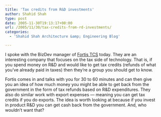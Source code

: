 ```yaml
---
title: 'Tax credits from R&D investments'
author: Shahid Shah
type: post
date: 2005-11-30T19:13:17+00:00
url: /2005/11/30/tax-credits-from-rd-investments/
categories:
  - 'Shahid Shah Architecture &amp; Engineering Blog'

---
```

I spoke with the BizDev manager of [Fortis TCS][1] today. They are an interesting company that focuses on the tax side of technology. That is, if you spend money on R&D and would like to get tax credits (refunds of what you&#8217;ve already paid in taxes) then they&#8217;re a group you should get to know. 

Fortis comes in and talks with you for 30 to 60 minutes and can then give you an idea of how much money you might be able to get back from the government in the form of tax refunds based on R&D expenditures. They also do similar work with export expenses &#8212; meaning you can get tax credits if you do exports. The idea is worth looking at because if you invest in product R&D you can get cash back from the government. And, who wouldn&#8217;t want that?

 [1]: http://www.fortistcs.com/